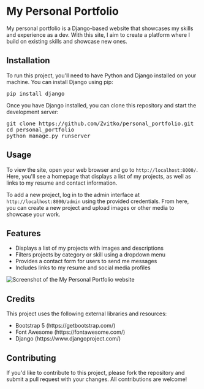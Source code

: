 <h1>My Personal Portfolio</h1>

<p>My personal portfolio is a Django-based website that showcases my skills and experience as a dev. With this site, I aim to create a platform where I build on existing skills and showcase new ones.</p>

<h2>Installation</h2>

<p>To run this project, you'll need to have Python and Django installed on your machine. You can install Django using pip:</p>

<pre>
pip install django
</pre>

<p>Once you have Django installed, you can clone this repository and start the development server:</p>

<pre>
git clone https://github.com/Zvitko/personal_portfolio.git
cd personal_portfolio
python manage.py runserver
</pre>

<h2>Usage</h2>

<p>To view the site, open your web browser and go to <code>http://localhost:8000/</code>. Here, you'll see a homepage that displays a list of my projects, as well as links to my resume and contact information.</p>

<p>To add a new project, log in to the admin interface at <code>http://localhost:8000/admin</code> using the provided credentials. From here, you can create a new project and upload images or other media to showcase your work.</p>

<h2>Features</h2>

<ul>
	<li>Displays a list of my projects with images and descriptions</li>
	<li>Filters projects by category or skill using a dropdown menu</li>
	<li>Provides a contact form for users to send me messages</li>
	<li>Includes links to my resume and social media profiles</li>
</ul>

<img src="/screenshots/homepage.png" alt="Screenshot of the My Personal Portfolio website">

<h2>Credits</h2>

<p>This project uses the following external libraries and resources:</p>

<ul>
	<li>Bootstrap 5 (https://getbootstrap.com/)</li>
	<li>Font Awesome (https://fontawesome.com/)</li>
	<li>Django (https://www.djangoproject.com/)</li>
</ul>


<h2>Contributing</h2>

<p>If you'd like to contribute to this project, please fork the repository and submit a pull request with your changes. All contributions are welcome!</p>
